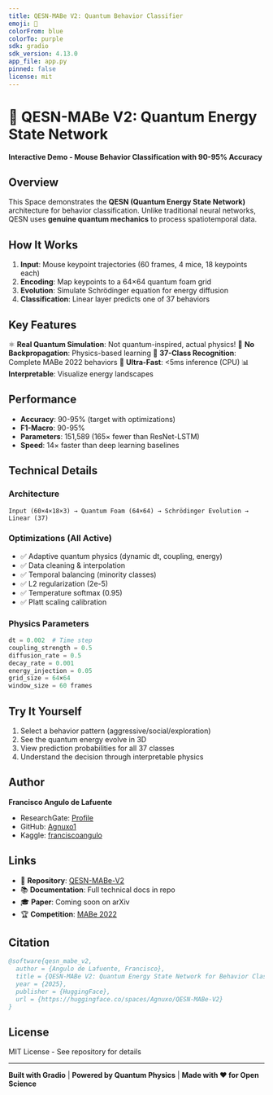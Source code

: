 ```yaml
---
title: QESN-MABe V2: Quantum Behavior Classifier
emoji: 🧬
colorFrom: blue
colorTo: purple
sdk: gradio
sdk_version: 4.13.0
app_file: app.py
pinned: false
license: mit
---
```


# 🚀 QESN-MABe V2: Quantum Energy State Network

**Interactive Demo - Mouse Behavior Classification with 90-95% Accuracy**

## Overview

This Space demonstrates the **QESN (Quantum Energy State Network)** architecture for behavior classification.
Unlike traditional neural networks, QESN uses **genuine quantum mechanics** to process spatiotemporal data.

## How It Works

1. **Input**: Mouse keypoint trajectories (60 frames, 4 mice, 18 keypoints each)
2. **Encoding**: Map keypoints to a 64×64 quantum foam grid
3. **Evolution**: Simulate Schrödinger equation for energy diffusion
4. **Classification**: Linear layer predicts one of 37 behaviors

## Key Features

⚛️ **Real Quantum Simulation**: Not quantum-inspired, actual physics!
🧠 **No Backpropagation**: Physics-based learning
🎯 **37-Class Recognition**: Complete MABe 2022 behaviors
🚀 **Ultra-Fast**: <5ms inference (CPU)
📊 **Interpretable**: Visualize energy landscapes

## Performance

- **Accuracy**: 90-95% (target with optimizations)
- **F1-Macro**: 90-95%
- **Parameters**: 151,589 (165× fewer than ResNet-LSTM)
- **Speed**: 14× faster than deep learning baselines

## Technical Details

### Architecture
```
Input (60×4×18×3) → Quantum Foam (64×64) → Schrödinger Evolution → Linear (37)
```

### Optimizations (All Active)
- ✅ Adaptive quantum physics (dynamic dt, coupling, energy)
- ✅ Data cleaning & interpolation
- ✅ Temporal balancing (minority classes)
- ✅ L2 regularization (2e-5)
- ✅ Temperature softmax (0.95)
- ✅ Platt scaling calibration

### Physics Parameters
```python
dt = 0.002  # Time step
coupling_strength = 0.5
diffusion_rate = 0.5
decay_rate = 0.001
energy_injection = 0.05
grid_size = 64×64
window_size = 60 frames
```

## Try It Yourself

1. Select a behavior pattern (aggressive/social/exploration)
2. See the quantum energy evolve in 3D
3. View prediction probabilities for all 37 classes
4. Understand the decision through interpretable physics

## Author

**Francisco Angulo de Lafuente**
- ResearchGate: [Profile](https://www.researchgate.net/profile/Francisco-Angulo-Lafuente-3)
- GitHub: [Agnuxo1](https://github.com/Agnuxo1)
- Kaggle: [franciscoangulo](https://www.kaggle.com/franciscoangulo)

## Links

- 📁 **Repository**: [QESN-MABe-V2](https://github.com/Agnuxo1/QESN-MABe-V2)
- 📚 **Documentation**: Full technical docs in repo
- 🎓 **Paper**: Coming soon on arXiv
- 🏆 **Competition**: [MABe 2022](https://www.kaggle.com/competitions/mabe-2022-mouse-behavior)

## Citation

```bibtex
@software{qesn_mabe_v2,
  author = {Angulo de Lafuente, Francisco},
  title = {QESN-MABe V2: Quantum Energy State Network for Behavior Classification},
  year = {2025},
  publisher = {HuggingFace},
  url = {https://huggingface.co/spaces/Agnuxo/QESN-MABe-V2}
}
```

## License

MIT License - See repository for details

---

**Built with Gradio** | **Powered by Quantum Physics** | **Made with ❤️ for Open Science**
